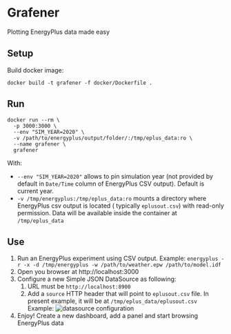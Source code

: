 # Grafener

Plotting EnergyPlus data made easy

## Setup

Build docker image:

```shell
docker build -t grafener -f docker/Dockerfile .
```

## Run

```shell
docker run --rm \
  -p 3000:3000 \
  --env "SIM_YEAR=2020" \
  -v /path/to/energyplus/output/folder/:/tmp/eplus_data:ro \
  --name grafener \
  grafener
```

With:

- `--env "SIM_YEAR=2020"` allows to pin simulation year (not provided by default in `Date/Time` column of EnergyPlus CSV
  output). Default is current year.
- `-v /tmp/energyplus:/tmp/eplus_data:ro` mounts a directory where EnergyPlus csv output is located (
  typically `eplusout.csv`) with read-only permission. Data will be available inside the container at `/tmp/eplus_data`

## Use

1. Run an EnergyPlus experiment using CSV output. Example: `energyplus -r -x -d /tmp/energyplus -w /path/to/weather.epw /path/to/model.idf`
2. Open you browser at http://localhost:3000
3. Configure a new Simple JSON DataSource as following:
   1. URL must be `http://localhost:8900`
   2. Add a `source` HTTP header that will point to `eplusout.csv` file. In present example, it will be at `/tmp/eplus_data/eplusout.csv`
    Example: ![datasource configuration](image/ds_config.jpg?raw=true "Datasource configuration")
4. Enjoy! Create a new dashboard, add a panel and start browsing EnergyPlus data   